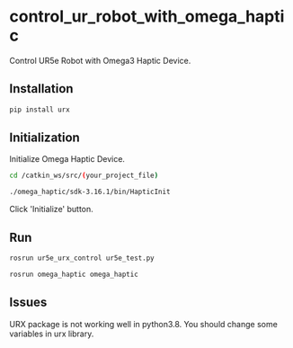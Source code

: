 # control_ur_robot_with_omega_haptic

Control UR5e Robot with Omega3 Haptic Device.

## Installation

```bash
pip install urx
```

## Initialization

Initialize Omega Haptic Device.
```bash
cd /catkin_ws/src/(your_project_file)
```
```bash
./omega_haptic/sdk-3.16.1/bin/HapticInit
```

Click 'Initialize' button.

## Run

```bash
rosrun ur5e_urx_control ur5e_test.py
```
```bash
rosrun omega_haptic omega_haptic
```

## Issues

URX package is not working well in python3.8. You should change some variables in urx library.
